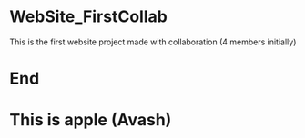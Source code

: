 # WebSite_FirstCollab
This is the first website project made with collaboration (4 members initially)
# End
# This is apple (Avash)
